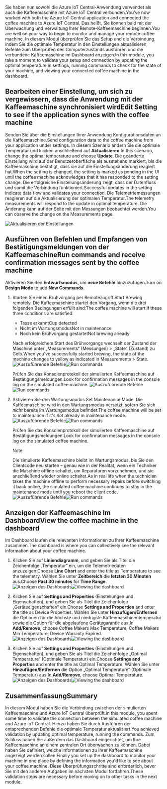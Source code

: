<span data-ttu-id="fd8d0-101">Sie haben nun sowohl die Azure IoT Central-Anwendung verwendet als auch die Kaffeemaschine mit Azure IoT Central verbunden.</span><span class="sxs-lookup"><span data-stu-id="fd8d0-101">You’ve now worked with both the Azure IoT Central application and connected the coffee machine to Azure IoT Central.</span></span> <span data-ttu-id="fd8d0-102">Das heißt, Sie können bald mit der Überwachung und Verwaltung Ihrer Remote-Kaffeemaschine beginnen.</span><span class="sxs-lookup"><span data-stu-id="fd8d0-102">You are well on your way to begin to monitor and manage your remote coffee machine.</span></span> <span data-ttu-id="fd8d0-103">In diesem Modul überprüfen Sie das Setup und die Verbindung, indem Sie die optimale Temperatur in den Einstellungen aktualisieren, Befehle zum Überprüfen des Computerzustands ausführen und die verbundene Kaffeemaschine im Dashboard anzeigen.</span><span class="sxs-lookup"><span data-stu-id="fd8d0-103">In this module, you take a moment to validate your setup and connection by updating the optimal temperature in settings, running commands to check for the state of your machine, and viewing your connected coffee machine in the dashboard.</span></span> 

## <a name="edit-setting-to-see-if-the-application-syncs-with-the-coffee-machine"></a><span data-ttu-id="fd8d0-104">Bearbeiten einer Einstellung, um sich zu vergewissern, dass die Anwendung mit der Kaffeemaschine synchronisiert wird</span><span class="sxs-lookup"><span data-stu-id="fd8d0-104">Edit Setting to see if the application syncs with the coffee machine</span></span>

<span data-ttu-id="fd8d0-105">Senden Sie über die Einstellungen Ihrer Anwendung Konfigurationsdaten an die Kaffeemaschine.</span><span class="sxs-lookup"><span data-stu-id="fd8d0-105">Send configuration data to the coffee machine from your application under settings.</span></span> <span data-ttu-id="fd8d0-106">In diesem Szenario ändern Sie die optimale Temperatur und klicken anschließend auf **Aktualisieren**.</span><span class="sxs-lookup"><span data-stu-id="fd8d0-106">In this scenario, change the optimal temperature and choose **Update**.</span></span> <span data-ttu-id="fd8d0-107">Die geänderte Einstellung wird auf der Benutzeroberfläche als ausstehend markiert, bis die Kaffeemaschine bestätigt, dass sie auf die Einstellungsänderung reagiert hat.</span><span class="sxs-lookup"><span data-stu-id="fd8d0-107">When the setting is changed, the setting is marked as pending in the UI until the coffee machine acknowledges that it has responded to the setting change.</span></span> <span data-ttu-id="fd8d0-108">Die erfolgreiche Einstellungsänderung zeigt, dass der Datenfluss und somit die Verbindung funktioniert.</span><span class="sxs-lookup"><span data-stu-id="fd8d0-108">Successful updates in the setting indicate data flow and validates your connection.</span></span> <span data-ttu-id="fd8d0-109">Die Telemetriemessungen reagieren auf die Aktualisierung der optimalen Temperatur.</span><span class="sxs-lookup"><span data-stu-id="fd8d0-109">The telemetry measurements will respond to the update in optimal temperature.</span></span> <span data-ttu-id="fd8d0-110">Die Änderung kann auf der Seite mit den Messungen beobachtet werden.</span><span class="sxs-lookup"><span data-stu-id="fd8d0-110">You can observe the change on the Measurements page.</span></span> 

  ![Aktualisieren der Einstellungen](../images/3-settings-a.png)

## <a name="run-commands-and-receive-confirmation-messages-sent-by-the-coffee-machine"></a><span data-ttu-id="fd8d0-112">Ausführen von Befehlen und Empfangen von Bestätigungsmeldungen von der Kaffeemaschine</span><span class="sxs-lookup"><span data-stu-id="fd8d0-112">Run commands and receive confirmation messages sent by the coffee machine</span></span> 
<span data-ttu-id="fd8d0-113">Aktivieren Sie den **Entwurfsmodus**, um **neue Befehle** hinzuzufügen.</span><span class="sxs-lookup"><span data-stu-id="fd8d0-113">Turn on **Design Mode** to add **New Commands**.</span></span>

1. <span data-ttu-id="fd8d0-114">Starten Sie einen Brühvorgang per Remotezugriff.</span><span class="sxs-lookup"><span data-stu-id="fd8d0-114">Start Brewing remotely.</span></span> <span data-ttu-id="fd8d0-115">Die Kaffeemaschine startet den Vorgang, wenn die drei folgenden Bedingungen erfüllt sind:</span><span class="sxs-lookup"><span data-stu-id="fd8d0-115">The coffee machine will start if these three conditions are satisfied:</span></span>
    - <span data-ttu-id="fd8d0-116">Tasse erkannt</span><span class="sxs-lookup"><span data-stu-id="fd8d0-116">Cup detected</span></span>
    - <span data-ttu-id="fd8d0-117">Nicht im Wartungsmodus</span><span class="sxs-lookup"><span data-stu-id="fd8d0-117">Not in maintenance</span></span>
    - <span data-ttu-id="fd8d0-118">Noch kein Brühvorgang gestartet</span><span class="sxs-lookup"><span data-stu-id="fd8d0-118">Not brewing already</span></span>

    <span data-ttu-id="fd8d0-119">Nach erfolgreichem Start des Brühvorgangs wechselt der Zustand der Maschine unter „Measurements“ (Messungen) > „State“ (Zustand) zu Gelb.</span><span class="sxs-lookup"><span data-stu-id="fd8d0-119">When you've successfully started brewing, the state of the machine changes to yellow as indicated in Measurements > State.</span></span> 
    <span data-ttu-id="fd8d0-120">![Auszuführende Befehle](../images/3-commands-b.png)</span><span class="sxs-lookup"><span data-stu-id="fd8d0-120">![Run commands](../images/3-commands-b.png)</span></span>

    <span data-ttu-id="fd8d0-121">Prüfen Sie das Konsolenprotokoll der simulierten Kaffeemaschine auf Bestätigungsmeldungen.</span><span class="sxs-lookup"><span data-stu-id="fd8d0-121">Look for confirmation messages in the console log on the simulated coffee machine.</span></span> 
    <span data-ttu-id="fd8d0-122">![Auszuführende Befehle](../images/3-commands-brewing.png)</span><span class="sxs-lookup"><span data-stu-id="fd8d0-122">![Run commands](../images/3-commands-brewing.png)</span></span>

2. <span data-ttu-id="fd8d0-123">Aktivieren Sie den Wartungsmodus.</span><span class="sxs-lookup"><span data-stu-id="fd8d0-123">Set Maintenance Mode.</span></span> <span data-ttu-id="fd8d0-124">Die Kaffeemaschine wird in den Wartungsmodus versetzt, sofern Sie sich *nicht* bereits im Wartungsmodus befindet.</span><span class="sxs-lookup"><span data-stu-id="fd8d0-124">The coffee machine will be set to maintenance if it's *not* already in maintenance mode.</span></span>
    <span data-ttu-id="fd8d0-125">![Auszuführende Befehle](../images/3-commands-c.png)</span><span class="sxs-lookup"><span data-stu-id="fd8d0-125">![Run commands](../images/3-commands-c.png)</span></span>
    
    <span data-ttu-id="fd8d0-126">Prüfen Sie das Konsolenprotokoll der simulierten Kaffeemaschine auf Bestätigungsmeldungen.</span><span class="sxs-lookup"><span data-stu-id="fd8d0-126">Look for confirmation messages in the console log on the simulated coffee machine.</span></span> 
    > [!NOTE]
    > <span data-ttu-id="fd8d0-127">Die simulierte Kaffeemaschine bleibt im Wartungsmodus, bis Sie den Clientcode neu starten – genau wie in der Realität, wenn ein Techniker die Maschine offline schaltet, um Reparaturen vorzunehmen, und sie anschließend wieder online schaltet.</span><span class="sxs-lookup"><span data-stu-id="fd8d0-127">As in real life when the technician takes the machine offline to perform necessary repairs before switching it back online, the simulated coffee machine continues to stay in the maintenance mode until you reboot the client code.</span></span>
    <span data-ttu-id="fd8d0-128">![Auszuführende Befehle](../images/3-commands-maintenance.png)</span><span class="sxs-lookup"><span data-stu-id="fd8d0-128">![Run commands](../images/3-commands-maintenance.png)</span></span>

## <a name="view-the-coffee-machine-in-the-dashboard"></a><span data-ttu-id="fd8d0-129">Anzeigen der Kaffeemaschine im Dashboard</span><span class="sxs-lookup"><span data-stu-id="fd8d0-129">View the coffee machine in the dashboard</span></span>
<span data-ttu-id="fd8d0-130">Im Dashboard laufen die relevanten Informationen zu Ihrer Kaffeemaschine zusammen.</span><span class="sxs-lookup"><span data-stu-id="fd8d0-130">The dashboard is where you can collectively see the relevant information about your coffee machine.</span></span> 

1. <span data-ttu-id="fd8d0-131">Klicken Sie auf **Liniendiagramm**, und geben Sie als Titel die Zeichenfolge „Temperatur“ ein, um die Telemetriedaten anzuzeigen.</span><span class="sxs-lookup"><span data-stu-id="fd8d0-131">Choose **Line Chart** and enter the title as Temperature to see the telemetry.</span></span> <span data-ttu-id="fd8d0-132">Wählen Sie unter **Zeitbereich** die **letzten 30 Minuten** aus.</span><span class="sxs-lookup"><span data-stu-id="fd8d0-132">Choose **Past 30 minutes** for **Time Range**.</span></span>
<span data-ttu-id="fd8d0-133">![Anzeigen des Dashboards](../images/3-dashboard-a.png)</span><span class="sxs-lookup"><span data-stu-id="fd8d0-133">![Viewing the dashboard](../images/3-dashboard-a.png)</span></span>

1. <span data-ttu-id="fd8d0-134">Klicken Sie auf **Settings and Properties** (Einstellungen und Eigenschaften), und geben Sie als Titel die Zeichenfolge „Geräteeigenschaften“ ein.</span><span class="sxs-lookup"><span data-stu-id="fd8d0-134">Choose **Settings and Properties** and enter the title as Device Properties.</span></span> <span data-ttu-id="fd8d0-135">Wählen Sie unter **Hinzufügen/Entfernen** die Optionen für die höchste und niedrigste Kaffeemaschinentemperatur sowie die Option für die abgelaufene Gerätegarantie aus.</span><span class="sxs-lookup"><span data-stu-id="fd8d0-135">In **Add/Remove**, choose Coffee Makers Max Temperature, Coffee Makers Min Temperature, Device Warranty Expired.</span></span> 
<span data-ttu-id="fd8d0-136">![Anzeigen des Dashboards](../images/3-dashboard-b.png)</span><span class="sxs-lookup"><span data-stu-id="fd8d0-136">![Viewing the dashboard](../images/3-dashboard-b.png)</span></span>

1. <span data-ttu-id="fd8d0-137">Klicken Sie auf **Settings and Properties** (Einstellungen und Eigenschaften), und geben Sie als Titel die Zeichenfolge „Optimal Temperature“ (Optimale Temperatur) ein.</span><span class="sxs-lookup"><span data-stu-id="fd8d0-137">Choose **Settings and Properties** and enter the title as Optimal Temperature.</span></span> <span data-ttu-id="fd8d0-138">Wählen Sie unter **Hinzufügen/Entfernen** die Option „Optimal Temperature“ (Optimale Temperatur) aus.</span><span class="sxs-lookup"><span data-stu-id="fd8d0-138">In **Add/Remove**, choose Optimal  Temperature.</span></span> 
<span data-ttu-id="fd8d0-139">![Anzeigen des Dashboards](../images/3-dashboard-c.png)</span><span class="sxs-lookup"><span data-stu-id="fd8d0-139">![Viewing the dashboard](../images/3-dashboard-c.png)</span></span>


## <a name="summary"></a><span data-ttu-id="fd8d0-140">Zusammenfassung</span><span class="sxs-lookup"><span data-stu-id="fd8d0-140">Summary</span></span>

<span data-ttu-id="fd8d0-141">In diesem Modul haben Sie die Verbindung zwischen der simulierten Kaffeemaschine und Azure IoT Central überprüft.</span><span class="sxs-lookup"><span data-stu-id="fd8d0-141">In this module, you spent some time to validate the connection between the simulated coffee machine and Azure IoT Central.</span></span> <span data-ttu-id="fd8d0-142">Hierzu haben Sie durch Ausführen der entsprechenden Befehle die optimale Temperatur aktualisiert.</span><span class="sxs-lookup"><span data-stu-id="fd8d0-142">You achieved validation by updating optimal temperature, running the commands.</span></span> <span data-ttu-id="fd8d0-143">Zum Schluss haben Sie außerdem das Dashboard eingerichtet, um Ihre Kaffeemaschine an einem zentralen Ort überwachen zu können. Dabei haben Sie definiert, welche Informationen zu Ihrer Kaffeemaschine angezeigt werden sollen.</span><span class="sxs-lookup"><span data-stu-id="fd8d0-143">Finally you set up the dashboard to monitor your machine in one place by defining the information you'd like to see about your coffee machine.</span></span> <span data-ttu-id="fd8d0-144">Diese Überprüfungsschritte sind erforderlich, bevor Sie mit den anderen Aufgaben im nächsten Modul fortfahren.</span><span class="sxs-lookup"><span data-stu-id="fd8d0-144">These validation steps are necessary before moving on to other tasks in the next module.</span></span> 